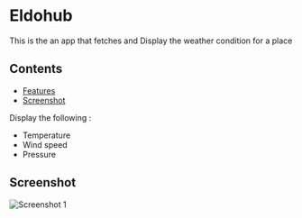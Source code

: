
# Eldohub

This is the an app that fetches and Display the weather condition for a place

##  Contents


- [Features](#features)
- [Screenshot](#screenshots)


Display the following :
- Temperature
- Wind speed
- Pressure

## Screenshot


![Screenshot 1](![Screenshot_2023-07-14_11-05-48](https://github.com/Ariqkip/eldohub/assets/93204539/8d712012-6353-4176-9980-f0d63cafcf42)
)

